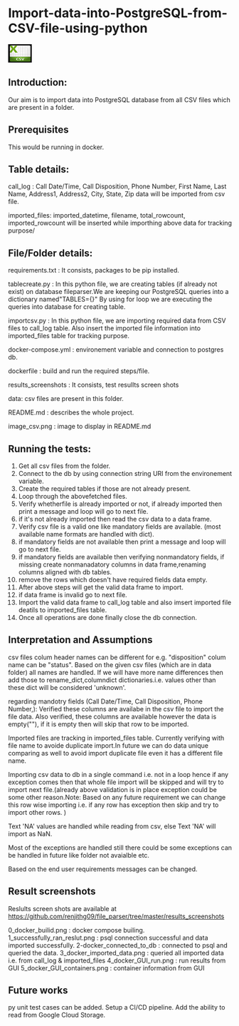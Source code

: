 # Import-data-into-PostgreSQL-from-CSV-file-using-python
<img src="https://github.com/renjithg09/file_parser/blob/master/image_csv.png">

## Introduction:
Our aim is to import data into PostgreSQL database from all CSV files which are present in a folder.

## Prerequisites
This would be running in docker.

## Table details:

call_log :
Call Date/Time, Call Disposition, Phone Number, First Name, Last Name, Address1, Address2, City, State, Zip data will be imported from csv file.

imported_files:
imported_datetime, filename, total_rowcount, imported_rowcount will be inserted while importhing above data for tracking purpose/

## File/Folder details:

requirements.txt : It consists, packages to be pip installed.

tablecreate.py : In this python file, we are creating tables (if already not exist) on database fileparser.We are keeping our PostgreSQL queries into a dictionary named"TABLES={}"
By using for loop we are executing the queries into database for creating table.

importcsv.py : In this python file, we are importing required data from CSV files to call_log table. Also insert the imported file information  into imported_files table for tracking purpose.

docker-compose.yml : environement variable and connection to postgres db.

dockerfile : build and run the required steps/file.

results_screenshots : It consists, test resullts screen shots

data: csv files are present in this folder.

README.md : describes the whole project.

image_csv.png : image to display in README.md 

## Running the tests:

1. Get all csv files from the folder.
3. Connect to the db by using connection string URI from the environement variable.
4. Create the required tables if those are not already present.
4. Loop through the abovefetched files.
5. Verify whetherfile is already imported or not, if already imported then print a message and loop will go to next file.
6. if it's not already imported then read the csv data to a data frame.
7. Verify csv file is a valid one like mandatory fields are available. (most available name formats are handled with dict).
8. if mandatory fields are not available then print a message and loop will go to next file.
9. if mandatory fields are available then verifying nonmandatory fields, if missing create nonmanadatory columns in data frame,renaming columns aligned with db tables.
10. remove the rows which doesn't have required fields data empty.
11. After above steps will get the valid data frame to import.
12. if data frame is invalid go to next file.
13. Import the valid data frame to call_log table and also imsert imported file deatils to imported_files table.
14. Once all operations are done finally close the db connection.  

 
## Interpretation and Assumptions

csv files colum header names can be different for e.g. "disposition" colum name can be "status". Based on the  given csv files (which are in data folder) all names are handled. If we will have more name differences then add those to rename_dict,columndict dictionaries.i.e. values other than these dict will be considered 'unknown'.

regarding mandotry fields (Call Date/Time, Call Disposition, Phone Number,): Verified these columns are availabe in the csv file to import the file data. Also verified, these columns are available however the data is empty(""),  if it is empty then will skip that row to be imported.

Imported files are tracking in imported_files table. Currently verifying with file name to avoide duplicate import.In future we can do data unique comparing as well to avoid import duplicate file even it has a different  file name.   

Importing csv data to db in a single command i.e. not in a loop hence if any exception comes then that whole file import will be skipped and will try to import next file.(already above validation is in place exception could be some other reason.Note: Based on any future requirement we can change this row wise importing i.e. if any row has exception then skip and try to import other rows. )

Text 'NA' values are handled while reading from csv, else Text 'NA' will import as NaN.

Most of the exceptions are handled still there could be some exceptions can be handled in future like folder not avaialble etc.

Based on the end user requirements messages can be changed.


## Result screenshots

Reslults screen shots are available at https://github.com/renjithg09/file_parser/tree/master/results_screenshots

0_docker_builid.png : docker compose builing.
1_successfully_ran_reslut.png : psql connection successful and data imported successfully.
2-docker_connected_to_db : connected to psql and queried the data.
3_docker_imported_data.png : queried all imported data i.e. from call_log & imported_files
4_docker_GUI_run.png : run results from GUI
5_docker_GUI_containers.png : container information from GUI


## Future works

py unit test cases can be added.
Setup a CI/CD pipeline.
Add the ability to read from Google Cloud Storage.

